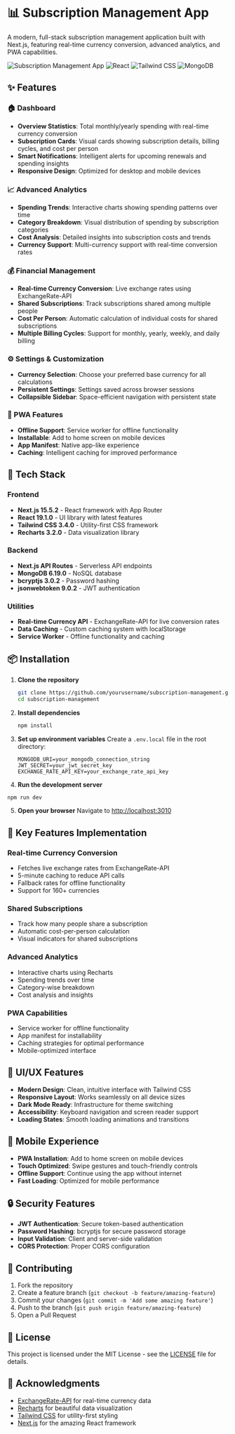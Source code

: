 # 📊 Subscription Management App

A modern, full-stack subscription management application built with Next.js, featuring real-time currency conversion, advanced analytics, and PWA capabilities.

![Subscription Management App](https://img.shields.io/badge/Next.js-15.5.2-black?style=for-the-badge&logo=next.js)
![React](https://img.shields.io/badge/React-19.1.0-blue?style=for-the-badge&logo=react)
![Tailwind CSS](https://img.shields.io/badge/Tailwind_CSS-3.4.0-38B2AC?style=for-the-badge&logo=tailwind-css)
![MongoDB](https://img.shields.io/badge/MongoDB-6.19.0-green?style=for-the-badge&logo=mongodb)

## ✨ Features

### 🏠 Dashboard
- **Overview Statistics**: Total monthly/yearly spending with real-time currency conversion
- **Subscription Cards**: Visual cards showing subscription details, billing cycles, and cost per person
- **Smart Notifications**: Intelligent alerts for upcoming renewals and spending insights
- **Responsive Design**: Optimized for desktop and mobile devices

### 📈 Advanced Analytics
- **Spending Trends**: Interactive charts showing spending patterns over time
- **Category Breakdown**: Visual distribution of spending by subscription categories
- **Cost Analysis**: Detailed insights into subscription costs and trends
- **Currency Support**: Multi-currency support with real-time conversion rates

### 💰 Financial Management
- **Real-time Currency Conversion**: Live exchange rates using ExchangeRate-API
- **Shared Subscriptions**: Track subscriptions shared among multiple people
- **Cost Per Person**: Automatic calculation of individual costs for shared subscriptions
- **Multiple Billing Cycles**: Support for monthly, yearly, weekly, and daily billing

### ⚙️ Settings & Customization
- **Currency Selection**: Choose your preferred base currency for all calculations
- **Persistent Settings**: Settings saved across browser sessions
- **Collapsible Sidebar**: Space-efficient navigation with persistent state

### 📱 PWA Features
- **Offline Support**: Service worker for offline functionality
- **Installable**: Add to home screen on mobile devices
- **App Manifest**: Native app-like experience
- **Caching**: Intelligent caching for improved performance

## 🚀 Tech Stack

### Frontend
- **Next.js 15.5.2** - React framework with App Router
- **React 19.1.0** - UI library with latest features
- **Tailwind CSS 3.4.0** - Utility-first CSS framework
- **Recharts 3.2.0** - Data visualization library

### Backend
- **Next.js API Routes** - Serverless API endpoints
- **MongoDB 6.19.0** - NoSQL database
- **bcryptjs 3.0.2** - Password hashing
- **jsonwebtoken 9.0.2** - JWT authentication

### Utilities
- **Real-time Currency API** - ExchangeRate-API for live conversion rates
- **Data Caching** - Custom caching system with localStorage
- **Service Worker** - Offline functionality and caching

## 📦 Installation

1. **Clone the repository**
   ```bash
   git clone https://github.com/yourusername/subscription-management.git
   cd subscription-management
   ```

2. **Install dependencies**
   ```bash
   npm install
   ```

3. **Set up environment variables**
   Create a `.env.local` file in the root directory:
   ```env
   MONGODB_URI=your_mongodb_connection_string
   JWT_SECRET=your_jwt_secret_key
   EXCHANGE_RATE_API_KEY=your_exchange_rate_api_key
   ```

4. **Run the development server**
```bash
npm run dev
   ```

5. **Open your browser**
   Navigate to [http://localhost:3010](http://localhost:3010)

## 🔧 Key Features Implementation

### Real-time Currency Conversion
- Fetches live exchange rates from ExchangeRate-API
- 5-minute caching to reduce API calls
- Fallback rates for offline functionality
- Support for 160+ currencies

### Shared Subscriptions
- Track how many people share a subscription
- Automatic cost-per-person calculation
- Visual indicators for shared subscriptions

### Advanced Analytics
- Interactive charts using Recharts
- Spending trends over time
- Category-wise breakdown
- Cost analysis and insights

### PWA Capabilities
- Service worker for offline functionality
- App manifest for installability
- Caching strategies for optimal performance
- Mobile-optimized interface

## 🎨 UI/UX Features

- **Modern Design**: Clean, intuitive interface with Tailwind CSS
- **Responsive Layout**: Works seamlessly on all device sizes
- **Dark Mode Ready**: Infrastructure for theme switching
- **Accessibility**: Keyboard navigation and screen reader support
- **Loading States**: Smooth loading animations and transitions

## 📱 Mobile Experience

- **PWA Installation**: Add to home screen on mobile devices
- **Touch Optimized**: Swipe gestures and touch-friendly controls
- **Offline Support**: Continue using the app without internet
- **Fast Loading**: Optimized for mobile performance

## 🔒 Security Features

- **JWT Authentication**: Secure token-based authentication
- **Password Hashing**: bcryptjs for secure password storage
- **Input Validation**: Client and server-side validation
- **CORS Protection**: Proper CORS configuration


## 🤝 Contributing

1. Fork the repository
2. Create a feature branch (`git checkout -b feature/amazing-feature`)
3. Commit your changes (`git commit -m 'Add some amazing feature'`)
4. Push to the branch (`git push origin feature/amazing-feature`)
5. Open a Pull Request

## 📄 License

This project is licensed under the MIT License - see the [LICENSE](LICENSE) file for details.

## 🙏 Acknowledgments

- [ExchangeRate-API](https://exchangerate-api.com/) for real-time currency data
- [Recharts](https://recharts.org/) for beautiful data visualization
- [Tailwind CSS](https://tailwindcss.com/) for utility-first styling
- [Next.js](https://nextjs.org/) for the amazing React framework
